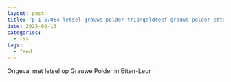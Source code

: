 ```yaml
---
layout: post
title: "p 1 57064 letsel grauwe polder triangeldreef grauwe polder etten-leur"
date: 2025-02-13
categories: 
  - rss
tags: 
  - feed
---
```


Ongeval met letsel op Grauwe Polder in Etten-Leur
